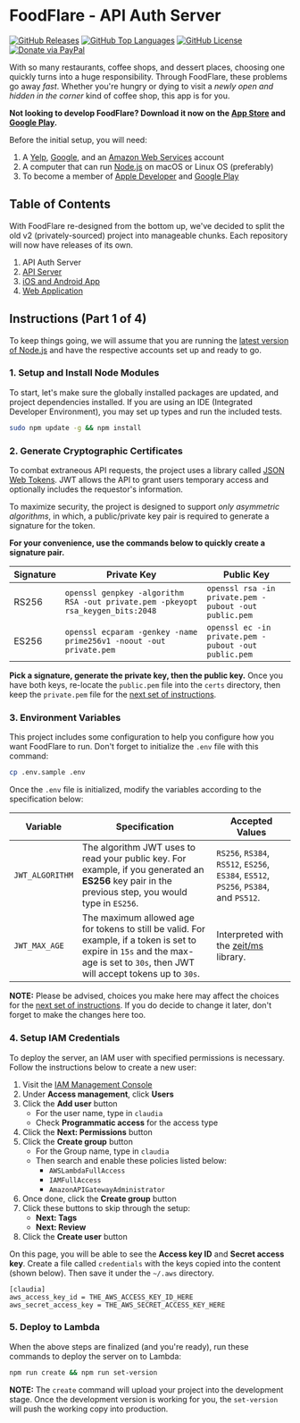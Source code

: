 FoodFlare - API Auth Server
============================

[![GitHub Releases](https://img.shields.io/github/v/release/cbnventures/foodflare-auth?style=flat-square&color=blue&sort=semver)](https://github.com/cbnventures/foodflare-auth/releases)
[![GitHub Top Languages](https://img.shields.io/github/languages/top/cbnventures/foodflare-auth?style=flat-square&color=success)](https://github.com/cbnventures/foodflare-auth)
[![GitHub License](https://img.shields.io/github/license/cbnventures/foodflare-auth?style=flat-square&color=yellow)](https://github.com/cbnventures/foodflare-auth/blob/master/LICENSE)
[![Donate via PayPal](https://img.shields.io/badge/donate-paypal-blue?style=flat-square&color=orange)](https://www.paypal.me/cbnventures)

With so many restaurants, coffee shops, and dessert places, choosing one quickly turns into a huge responsibility. Through FoodFlare, these problems go away _fast_. Whether you're hungry or dying to visit a _newly open and hidden in the corner_ kind of coffee shop, this app is for you.

__Not looking to develop FoodFlare? Download it now on the [App Store](https://itunes.apple.com/us/app/foodflare/id1398042619?ls=1&mt=8) and [Google Play](https://play.google.com/store/apps/details?id=io.cbnventures.foodflare).__

Before the initial setup, you will need:
1. A [Yelp](https://www.yelp.com/developers), [Google](https://cloud.google.com), and an [Amazon Web Services](https://aws.amazon.com) account
2. A computer that can run [Node.js](https://nodejs.org) on macOS or Linux OS (preferably)
3. To become a member of [Apple Developer](https://developer.apple.com/programs/) and [Google Play](https://play.google.com/apps/publish/)

## Table of Contents
With FoodFlare re-designed from the bottom up, we've decided to split the old v2 (privately-sourced) project into manageable chunks. Each repository will now have releases of its own.

1. API Auth Server
2. [API Server](https://github.com/cbnventures/foodflare-api)
3. [iOS and Android App](https://github.com/cbnventures/foodflare-app)
4. [Web Application](https://github.com/cbnventures/foodflare-web)

## Instructions (Part 1 of 4)
To keep things going, we will assume that you are running the [latest version of Node.js](https://nodejs.org/en/download/) and have the respective accounts set up and ready to go.

### 1. Setup and Install Node Modules
To start, let's make sure the globally installed packages are updated, and project dependencies installed. If you are using an IDE (Integrated Developer Environment), you may set up types and run the included tests.
```sh
sudo npm update -g && npm install
```

### 2. Generate Cryptographic Certificates
To combat extraneous API requests, the project uses a library called [JSON Web Tokens](https://jwt.io). JWT allows the API to grant users temporary access and optionally includes the requestor's information.

To maximize security, the project is designed to support _only asymmetric algorithms_, in which, a public/private key pair is required to generate a signature for the token.

__For your convenience, use the commands below to quickly create a signature pair.__

| __Signature__ | __Private Key__                                                                 | __Public Key__                                        |
|---------------|---------------------------------------------------------------------------------|-------------------------------------------------------|
| RS256         | `openssl genpkey -algorithm RSA -out private.pem -pkeyopt rsa_keygen_bits:2048` | `openssl rsa -in private.pem -pubout -out public.pem` |
| ES256         | `openssl ecparam -genkey -name prime256v1 -noout -out private.pem`              | `openssl ec -in private.pem -pubout -out public.pem`  |

__Pick a signature, generate the private key, then the public key.__ Once you have both keys, re-locate the `public.pem` file into the `certs` directory, then keep the `private.pem` file for the [next set of instructions](https://github.com/cbnventures/foodflare-api#instructions-part-2-of-4).

### 3. Environment Variables
This project includes some configuration to help you configure how you want FoodFlare to run. Don't forget to initialize the `.env` file with this command:
```sh
cp .env.sample .env
```

Once the `.env` file is initialized, modify the variables according to the specification below:

| __Variable__    | __Specification__                                                                                                                                                                 | __Accepted Values__                                                                  |
|-----------------|-----------------------------------------------------------------------------------------------------------------------------------------------------------------------------------|--------------------------------------------------------------------------------------|
| `JWT_ALGORITHM` | The algorithm JWT uses to read your public key. For example, if you generated an __ES256__ key pair in the previous step, you would type in `ES256`.                              | `RS256`, `RS384`, `RS512`, `ES256`, `ES384`, `ES512`, `PS256`, `PS384`, and `PS512`. |
| `JWT_MAX_AGE`   | The maximum allowed age for tokens to still be valid. For example, if a token is set to expire in `15s` and the max-age is set to `30s`, then JWT will accept tokens up to `30s`. | Interpreted with the [zeit/ms](https://github.com/zeit/ms) library.                  |

__NOTE:__ Please be advised, choices you make here may affect the choices for the [next set of instructions](https://github.com/cbnventures/foodflare-api#instructions-part-2-of-4). If you do decide to change it later, don't forget to make the changes here too.

### 4. Setup IAM Credentials
To deploy the server, an IAM user with specified permissions is necessary. Follow the instructions below to create a new user:
1. Visit the [IAM Management Console](https://console.aws.amazon.com/iam/home?region=us-east-1)
2. Under __Access management__, click __Users__
3. Click the __Add user__ button
   - For the user name, type in `claudia`
   - Check __Programmatic access__ for the access type
4. Click the __Next: Permissions__ button
5. Click the __Create group__ button
   - For the Group name, type in `claudia`
   - Then search and enable these policies listed below:
     - `AWSLambdaFullAccess`
     - `IAMFullAccess`
     - `AmazonAPIGatewayAdministrator`
6. Once done, click the __Create group__ button
7. Click these buttons to skip through the setup:
    - __Next: Tags__
    - __Next: Review__
8. Click the __Create user__ button

On this page, you will be able to see the __Access key ID__ and __Secret access key__. Create a file called `credentials` with the keys copied into the content (shown below). Then save it under the `~/.aws` directory.
```
[claudia]
aws_access_key_id = THE_AWS_ACCESS_KEY_ID_HERE
aws_secret_access_key = THE_AWS_SECRET_ACCESS_KEY_HERE
```

### 5. Deploy to Lambda
When the above steps are finalized (and you're ready), run these commands to deploy the server on to Lambda:
```sh
npm run create && npm run set-version
```

__NOTE:__ The `create` command will upload your project into the development stage. Once the development version is working for you, the `set-version` will push the working copy into production.
